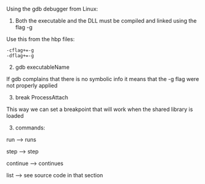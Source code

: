 Using the gdb debugger from Linux:

1. Both the executable and the DLL must be compiled and linked using the flag -g

Use this from the hbp files:
```
-cflag+=-g
-dflag+=-g
```

2. gdb executableName

If gdb complains that there is no symbolic info it means that the -g flag were not properly applied

3. break ProcessAttach

This way we can set a breakpoint that will work when the shared library is loaded

3. commands:

run --> runs

step --> step

continue --> continues

list --> see source code in that section

